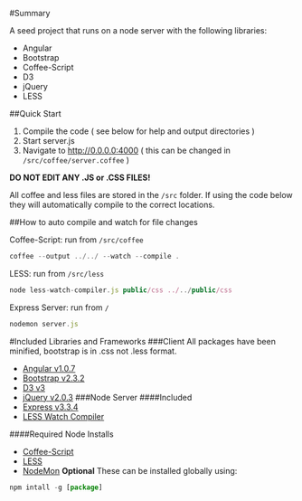 #Summary

A seed project that runs on a node server with the following libraries:
* Angular
* Bootstrap
* Coffee-Script
* D3
* jQuery
* LESS

##Quick Start

1. Compile the code ( see below for help and output directories )
2. Start server.js
3. Navigate to http://0.0.0.0:4000 ( this can be changed in `/src/coffee/server.coffee` )

**DO NOT EDIT ANY .JS or .CSS FILES!**

All coffee and less files are stored in the `/src` folder. If using the code below they will automatically compile to the correct locations.

##How to auto compile and watch for file changes

Coffee-Script: run from `/src/coffee`
```Javascript
coffee --output ../../ --watch --compile .
```

LESS: run from `/src/less`
```Javascript
node less-watch-compiler.js public/css ../../public/css
```

Express Server: run from `/`
```Javascript
nodemon server.js
```

#Included Libraries and Frameworks
###Client
All packages have been minified, bootstrap is in .css not .less format.
* [Angular v1.0.7](http://angularjs.org/)
* [Bootstrap v2.3.2](http://twitter.github.io/bootstrap/)
* [D3 v3](http://d3js.org/)
* [jQuery v2.0.3](http://jquery.com/)
###Node Server
####Included
* [Express v3.3.4](http://expressjs.com/)
* [LESS Watch Compiler](https://github.com/jonycheung/Dead-Simple-LESS-Watch-Compiler)

####Required Node Installs
* [Coffee-Script](http://coffeescript.org/)
* [LESS](http://lesscss.org/)
* [NodeMon](https://github.com/remy/nodemon) **Optional**
These can be installed globally using:
```Javascript
npm intall -g [package]
```
